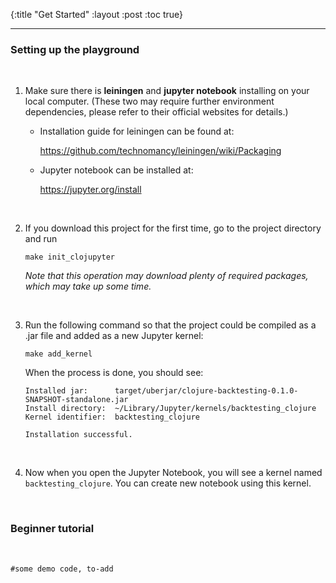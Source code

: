 {:title "Get Started"
 :layout :post
 :toc true}

---

### Setting up the playground
<br>

1. Make sure there is **leiningen** and **jupyter notebook** installing on your local computer. (These two may require further environment dependencies, please refer to their official websites for details.)

   - Installation guide for leiningen can be found at:

      <https://github.com/technomancy/leiningen/wiki/Packaging>

   - Jupyter notebook can be installed at: 

      <https://jupyter.org/install>

<br>

2. If you download this project for the first time, go to the project directory and run

   `make init_clojupyter`

   *Note that this operation may download plenty of required packages, which may take up some time.*

<br>

3. Run the following command so that the project could be compiled as a .jar file and added as a new Jupyter kernel:

   `make add_kernel`

   When the process is done, you should see:

   ```
   Installed jar:      target/uberjar/clojure-backtesting-0.1.0-SNAPSHOT-standalone.jar
   Install directory:  ~/Library/Jupyter/kernels/backtesting_clojure
   Kernel identifier:  backtesting_clojure
         
   Installation successful.
   ```

<br>

4. Now when you open the Jupyter Notebook, you will see a kernel named `backtesting_clojure`. You can create new notebook using this kernel.

<br>

### Beginner tutorial
<br>

   ```
   #some demo code, to-add
   ```
